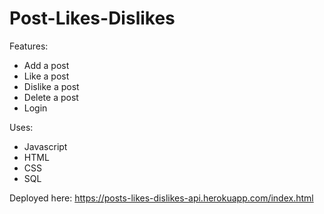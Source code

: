 # Post-Likes-Dislikes

Features:
- Add a post
- Like a post
- Dislike a post
- Delete a post
- Login

Uses:
- Javascript 
- HTML
- CSS
- SQL

Deployed here: https://posts-likes-dislikes-api.herokuapp.com/index.html

